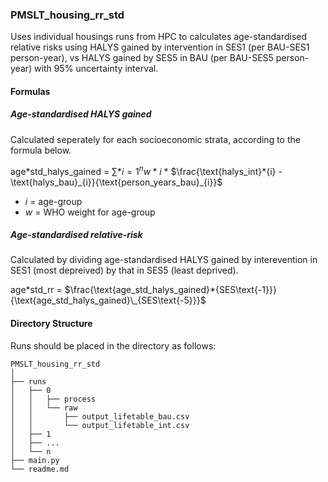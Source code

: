 ### PMSLT_housing_rr_std

Uses individual housings runs from HPC to calculates age-standardised relative risks using
HALYS gained by intervention in SES1 (per BAU-SES1 person-year), vs HALYS gained by SES5 in
BAU (per BAU-SES5 person-year) with 95% uncertainty interval.

#### Formulas

##### Age-standardised HALYS gained

Calculated seperately for each socioeconomic strata, according to the formula below.

age*std_halys_gained = $\displaystyle\sum*{i=1}^{n} w*i$ \* $\frac{\text{halys_int}*{i} - \text{halys_bau}_{i}}{\text{person_years_bau}_{i}}$

-   $i$ = age-group
-   $w$ = WHO weight for age-group

##### Age-standardised relative-risk

Calculated by dividing age-standardised HALYS gained by interevention in SES1 (most depreived) by
that in SES5 (least deprived).

age*std_rr = $\frac{\text{age_std_halys_gained}*{SES\text{-1}}}{\text{age_std_halys_gained}\_{SES\text{-5}}}$

#### Directory Structure

Runs should be placed in the directory as follows:

```
PMSLT_housing_rr_std
│
├── runs
│   ├── 0
│   │   ├── process
│   │   └── raw
│   │       ├── output_lifetable_bau.csv
│   │       └── output_lifetable_int.csv
│   ├── 1
│   ├── ...
│   └── n
├── main.py
└── readme.md
```
